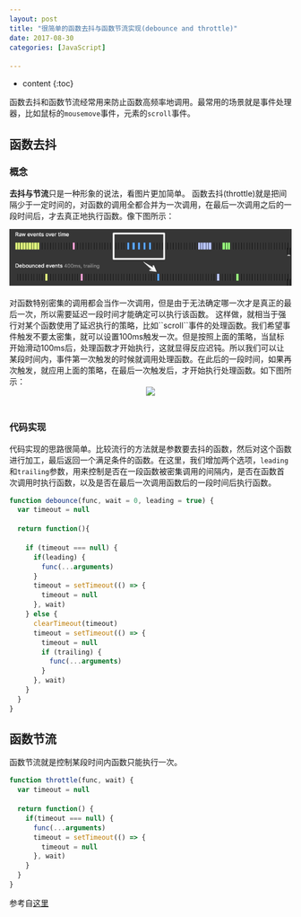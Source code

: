 ```yaml
---
layout: post
title: "很简单的函数去抖与函数节流实现(debounce and throttle)"
date: 2017-08-30
categories: [JavaScript]

---
```


* content
{:toc}

函数去抖和函数节流经常用来防止函数高频率地调用。最常用的场景就是事件处理器，比如鼠标的``mousemove``事件，元素的``scroll``事件。
<!-- more -->


## 函数去抖
### 概念
**去抖与节流**只是一种形象的说法，看图片更加简单。
函数去抖(throttle)就是把间隔少于一定时间的，对函数的调用全都合并为一次调用，在最后一次调用之后的一段时间后，才去真正地执行函数。像下图所示：
<div style="text-align: center;"><img src="/assets/images/JavaScript/debounce&throttle/debounce.png"></div>
<br>
对函数特别密集的调用都会当作一次调用，但是由于无法确定哪一次才是真正的最后一次，所以需要延迟一段时间才能确定可以执行该函数。
这样做，就相当于强行对某个函数使用了延迟执行的策略，比如``scroll``事件的处理函数。我们希望事件触发不要太密集，就可以设置100ms触发一次。但是按照上面的策略，当鼠标开始滑动100ms后，处理函数才开始执行，这就显得反应迟钝。所以我们可以让某段时间内，事件第一次触发的时候就调用处理函数。在此后的一段时间，如果再次触发，就应用上面的策略，在最后一次触发后，才开始执行处理函数。如下图所示：
<div style="text-align: center;"><img src="/assets/images/JavaScript/debounce&throttle/debounce-leading.png"></div><br>

### 代码实现
代码实现的思路很简单。比较流行的方法就是参数要去抖的函数，然后对这个函数进行加工，最后返回一个满足条件的函数。在这里，我们增加两个选项，``leading``和``trailing``参数，用来控制是否在一段函数被密集调用的间隔内，是否在函数首次调用时执行函数，以及是否在最后一次调用函数后的一段时间后执行函数。

```js
function debounce(func, wait = 0, leading = true) {
  var timeout = null

  return function(){

    if (timeout === null) {
      if(leading) {
      	func(...arguments)
      }
      timeout = setTimeout(() => {
        timeout = null
      }, wait)
    } else {
      clearTimeout(timeout)
      timeout = setTimeout(() => {
        timeout = null
        if (trailing) {
          func(...arguments)
        }
      }, wait)
    }
  }
}

```

## 函数节流
函数节流就是控制某段时间内函数只能执行一次。
```js
function throttle(func, wait) {
  var timeout = null

  return function() {
    if(timeout === null) {
      func(...arguments)
      timeout = setTimeout(() => {
        timeout = null
      }, wait)
    }
  }
}
```


参考自[这里](https://css-tricks.com/debouncing-throttling-explained-examples/)



